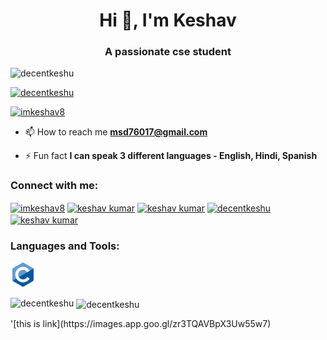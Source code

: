 <h1 align="center">Hi 👋, I'm Keshav </h1>
<h3 align="center">A passionate cse student</h3>

<p align="left"> <img src="https://komarev.com/ghpvc/?username=decentkeshu&label=Profile%20views&color=0e75b6&style=flat" alt="decentkeshu" /> </p>

<p align="left"> <a href="https://github.com/ryo-ma/github-profile-trophy"><img src="https://github-profile-trophy.vercel.app/?username=decentkeshu" alt="decentkeshu" /></a> </p>

<p align="left"> <a href="https://twitter.com/imkeshav8" target="blank"><img src="https://img.shields.io/twitter/follow/imkeshav8?logo=twitter&style=for-the-badge" alt="imkeshav8" /></a> </p>

- 📫 How to reach me **msd76017@gmail.com**

- ⚡ Fun fact **I can speak 3 different languages - English, Hindi, Spanish**

<h3 align="left">Connect with me:</h3>
<p align="left">
<a href="https://twitter.com/imkeshav8" target="blank"><img align="center" src="https://raw.githubusercontent.com/rahuldkjain/github-profile-readme-generator/master/src/images/icons/Social/twitter.svg" alt="imkeshav8" height="30" width="40" /></a>
<a href="https://linkedin.com/in/keshav kumar" target="blank"><img align="center" src="https://raw.githubusercontent.com/rahuldkjain/github-profile-readme-generator/master/src/images/icons/Social/linked-in-alt.svg" alt="keshav kumar" height="30" width="40" /></a>
<a href="https://fb.com/keshav kumar" target="blank"><img align="center" src="https://raw.githubusercontent.com/rahuldkjain/github-profile-readme-generator/master/src/images/icons/Social/facebook.svg" alt="keshav kumar" height="30" width="40" /></a>
<a href="https://instagram.com/decentkeshu" target="blank"><img align="center" src="https://raw.githubusercontent.com/rahuldkjain/github-profile-readme-generator/master/src/images/icons/Social/instagram.svg" alt="decentkeshu" height="30" width="40" /></a>
<a href="https://www.youtube.com/c/keshav kumar" target="blank"><img align="center" src="https://raw.githubusercontent.com/rahuldkjain/github-profile-readme-generator/master/src/images/icons/Social/youtube.svg" alt="keshav kumar" height="30" width="40" /></a>
</p>

<h3 align="left">Languages and Tools:</h3>
<p align="left"> <a href="https://www.cprogramming.com/" target="_blank" rel="noreferrer"> <img src="https://raw.githubusercontent.com/devicons/devicon/master/icons/c/c-original.svg" alt="c" width="40" height="40"/> </a> </p>

<p><img align="left" src="https://github-readme-stats.vercel.app/api/top-langs?username=decentkeshu&show_icons=true&locale=en&layout=compact" alt="decentkeshu" /></p>

<p>&nbsp;<img align="center" src="https://github-readme-stats.vercel.app/api?username=decentkeshu&show_icons=true&locale=en" alt="decentkeshu" /></p>
'[this is link](https://images.app.goo.gl/zr3TQAVBpX3Uw55w7)
